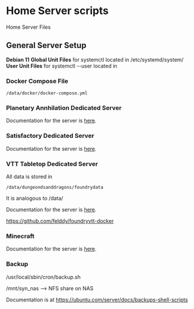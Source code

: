 # Home Server scripts
Home Server Files

## General Server Setup

**Debian 11**
**Global Unit Files** for systemctl located in /etc/systemd/system/
**User Unit Files** for systemctl --user located in

### Docker Compose File

```
/data/docker/docker-compose.yml
```

### Planetary Annhilation Dedicated Server

Documentation for the server is [here](https://planetaryannihilation.com/guides/hosting-a-local-server/).

### Satisfactory Dedicated Server

Documentation for the server is [here](https://satisfactory.fandom.com/wiki/Dedicated_servers).

### VTT Tabletop Dedicated Server

All data is stored in 

```
/data/dungeondsanddragons/foundrydata
```
It is analogous to /data/

Documentation for the server is [here](https://foundryvtt.com/article/installation/).

https://github.com/felddy/foundryvtt-docker

### Minecraft

Documentation for the server is [here](https://foundryvtt.com/article/installation/).

### Backup

/usr/local/sbin/cron/backup.sh

/mnt/syn_nas --> NFS share on NAS

Documentation is at https://ubuntu.com/server/docs/backups-shell-scripts

